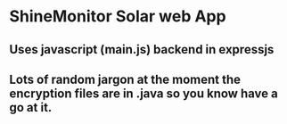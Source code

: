 # ShineMonitor Solar web App

## Uses javascript (main.js) backend in expressjs
## Lots of random jargon at the moment the encryption files are in .java so you know have a go at it.